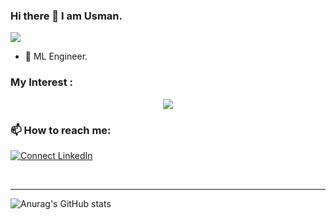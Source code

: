 ### Hi there 👋 I am Usman.
![](https://komarev.com/ghpvc/?username=ibrahimmansur4&color=grey)

- 🔭 ML Engineer.



### My Interest :
<p align="center">
  <a href="https://skillicons.dev">
    <img src="https://skillicons.dev/icons?i=git,github,python,cpp,vscode,tensorflow,opencv,pytorch,sklearn,aws,dart,docker&perline=6" />
  </a>
</p>



### 📫 How to reach me: 
[![Connect LinkedIn](https://img.shields.io/badge/LinkedIn-0077B5?style=for-the-badge&logo=linkedin&logoColor=white)](https://www.linkedin.com/in/usman-jalil-74265b200/)




<br />

---
<!-- 
![Anurag's GitHub stats](https://github-readme-stats.vercel.app/api?username=ibrahimmansur4&show=reviews,discussions_started,discussions_answered,prs_merged,prs_merged_percentage)
-->
![Anurag's GitHub stats](https://github-readme-stats.vercel.app/api?username=usmanjalil1&show_icons=true&theme=dark)



